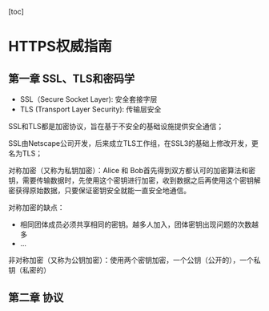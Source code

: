 [toc]

# HTTPS权威指南

## 第一章 SSL、TLS和密码学

* SSL（Secure Socket Layer): 安全套接字层
* TLS (Transport Layer Security): 传输层安全

SSL和TLS都是加密协议，旨在基于不安全的基础设施提供安全通信；

SSL由Netscape公司开发，后来成立TLS工作组，在SSL3的基础上修改开发，更名为TLS；

对称加密（又称为私钥加密）：Alice 和 Bob首先得到双方都认可的加密算法和密钥，需要传输数据时，先使用这个密钥进行加密，收到数据之后再使用这个密钥解密获得原始数据，只要保证密钥安全就能一直安全地通信。

对称加密的缺点：

* 相同团体成员必须共享相同的密钥。越多人加入，团体密钥出现问题的次数越多
* ...

非对称加密（又称为公钥加密）：使用两个密钥加密，一个公钥（公开的），一个私钥（私密的）


## 第二章 协议
